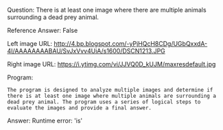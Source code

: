 Question: There is at least one image where there are multiple animals surrounding a dead prey animal.

Reference Answer: False

Left image URL: http://4.bp.blogspot.com/-yPjHQcH8CDg/UGbQxxdA-4I/AAAAAAAABAU/SvJxVvv4UiA/s1600/DSCN1213.JPG

Right image URL: https://i.ytimg.com/vi/JJVQ0D_kUJM/maxresdefault.jpg

Program:

```
The program is designed to analyze multiple images and determine if there is at least one image where multiple animals are surrounding a dead prey animal. The program uses a series of logical steps to evaluate the images and provide a final answer.
```
Answer: Runtime error: 'is'

